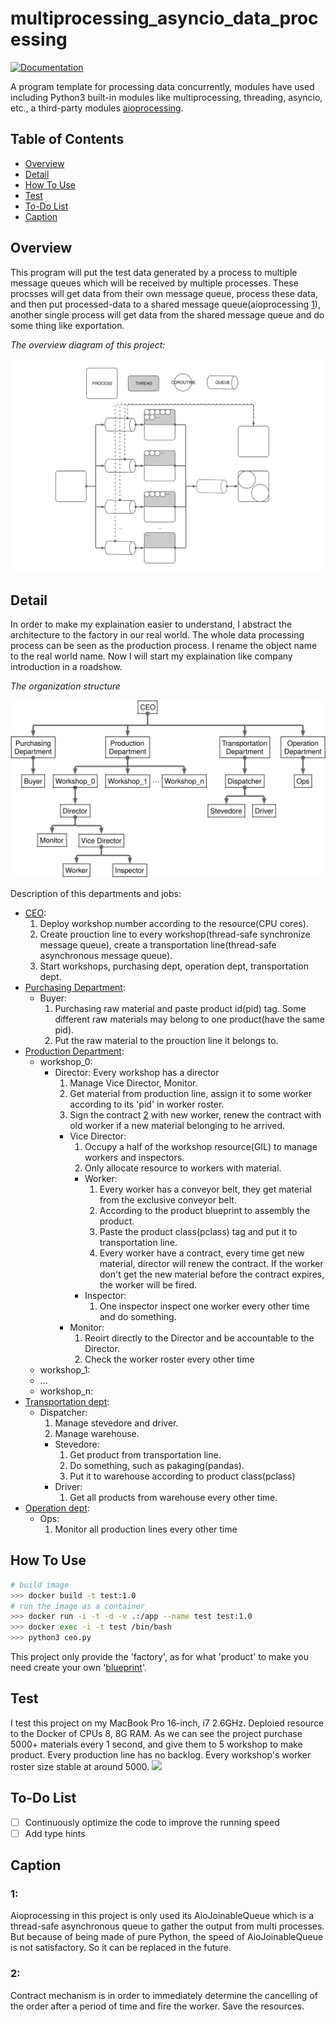 # multiprocessing_asyncio_data_processing

[![Documentation](https://img.shields.io/badge/Python-3.7%2B-green.svg)](https://docs.python.org/3/library/asyncio-task.html#asyncio.run)

A program template for processing data concurrently, modules have used including Python3 built-in modules like multiprocessing, threading, asyncio, etc., a third-party modules [aioprocessing](https://github.com/dano/aioprocessing).

## Table of Contents
* [Overview](#Overview)
* [Detail](#Detail)
* [How To Use](#How-To-Use)
* [Test](#Test)
* [To-Do List](#To-Do-List)
* [Caption](#Caption)
## Overview
This program will put the test data generated by a process to multiple message queues which will be received by multiple processes. These procsses will get data from their own message queue, process these data, and then put processed-data to a shared message queue(aioprocessing [1](#1)), another single process will get data from the shared message queue and do some thing like exportation.

*The overview diagram of this project:*

![](./overview.svg)

## Detail

In order to make my explaination easier to understand, I abstract the architecture to the factory in our real world. The whole data processing process can be seen as the production process. I rename the object name to the real world name. Now I will start my explaination like company introduction in a roadshow.

*The organization structure*

![](./structure.svg)

Description of this departments and jobs:
- [CEO](./ceo.py): 
    1. Deploy workshop number according to the resource(CPU cores).
    2. Create prouction line to every workshop(thread-safe synchronize message queue), create a transportation line(thread-safe asynchronous message queue).
    3. Start workshops, purchasing dept, operation dept, transportation dept.
- [Purchasing Department](./depts/purchasing_dept.py):
    - Buyer:
        1. Purchasing raw material and paste product id(pid) tag. Some different raw materials may belong to one product(have the same pid). 
        2. Put the raw material to the prouction line it belongs to.
- [Production Department](./depts/production_dept.py):
    - workshop_0:
        - Director: Every workshop has a director
            1. Manage Vice Director, Monitor.
            2. Get material from production line, assign it to some worker according to its 'pid' in worker roster.
            3. Sign the contract [2](#2) with new worker, renew the contract with old worker if a new material belonging to he arrived.
            - Vice Director:
                1. Occupy a half of the workshop resource(GIL) to manage workers and inspectors.
                2. Only allocate resource to workers with material.
                - Worker: 
                    1. Every worker has a conveyor belt, they get material from the exclusive conveyor belt.
                    2. According to the product blueprint to assembly the product.
                    3. Paste the product class(pclass) tag and put it to transportation line.
                    4. Every worker have a contract, every time get new material, director will renew the contract. If the worker don't get the  new material before the contract expires, the worker will be fired.
                - Inspector:
                    1. One inspector inspect one worker every other time and do something.
            - Monitor:
                1. Reoirt directly to the Director and be accountable to the Director.
                2. Check the worker roster every other time
    - workshop_1:
    - ...
    - workshop_n:
- [Transportation dept](./depts/transportation_dept.py):
    - Dispatcher:
        1. Manage stevedore and driver.
        2. Manage warehouse.
        - Stevedore:
            1. Get product from transportation line.
            2. Do something, such as pakaging(pandas).
            3. Put it to warehouse according to product class(pclass)
        - Driver:
            1. Get all products from warehouse every other time.
- [Operation dept](./depts/operation_dept.py):
    - Ops:
        1. Monitor all production lines every other time

## How To Use
```bash
# build image
>>> docker build -t test:1.0
# run the image as a container
>>> docker run -i -t -d -v .:/app --name test test:1.0
>>> docker exec -i -t test /bin/bash
>>> python3 ceo.py
```

This project only provide the 'factory', as for what 'product' to make you need create your own '[blueprint](./design/product_design)'.
## Test
I test this project on my MacBook Pro 16-inch, i7 2.6GHz.
Deploied resource to the Docker of CPUs 8, 8G RAM.
As we can see the project purchase 5000+ materials every 1 second, and give them to 5 workshop to make product. Every production line has no backlog. Every workshop's worker roster size stable at around 5000.
![](./15s.gif)

## To-Do List
- [ ] Continuously optimize the code to improve the running speed
- [ ] Add type hints
## Caption
### 1: 
Aioprocessing in this project is only used its AioJoinableQueue which is a thread-safe asynchronous queue to gather the output from multi processes. But because of being made of pure Python, the speed of AioJoinableQueue is not satisfactory. So it can be replaced in the future.
### 2:
Contract mechanism is in order to immediately determine the cancelling of the order after a period of time and fire the worker. Save the resources.